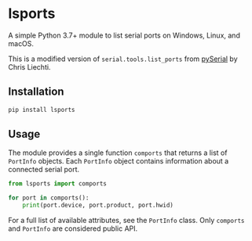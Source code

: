 # lsports

A simple Python 3.7+ module to list serial ports on Windows, Linux, and macOS.

This is a modified version of `serial.tools.list_ports` from
[pySerial](https://github.com/pyserial/pyserial) by Chris Liechti.

## Installation

```bash
pip install lsports
```

## Usage

The module provides a single function `comports` that returns a list of `PortInfo` objects.
Each `PortInfo` object contains information about a connected serial port.
```python
from lsports import comports

for port in comports():
    print(port.device, port.product, port.hwid)
```
For a full list of available attributes, see the `PortInfo` class. Only `comports` and `PortInfo`
are considered public API.
